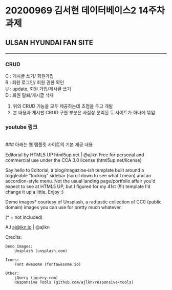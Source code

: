 ﻿# 20200969 김서현 데이터베이스2 14주차 과제
## ULSAN HYUNDAI FAN SITE <hr>

### CRUD
C : 게시글 쓰기/ 회원가입<br>
R : 회원 로그인/ 회원 권한 확인<br>
U : update, 회원 가입/게시글 쓰기<br>
D : 회원 탈퇴/게시글 삭제<br>

1. 위의 CRUD 기능을 모두 제공하는데 초점을 두고 개발<br>
2. 본 내용과 게시판 CRUD 구현 부분은 사실상 분리된 두 사이트가 하나에 묶임<br>

### youtube 링크

<br>
### 아래는 웹 탬플릿 사이트의 기본 제공 내용
<br>

Editorial by HTML5 UP
html5up.net | @ajlkn
Free for personal and commercial use under the CCA 3.0 license (html5up.net/license)


Say hello to Editorial, a blog/magazine-ish template built around a toggleable "locking"
sidebar (scroll down to see what I mean) and an accordion-style menu. Not the usual landing
page/portfolio affair you'd expect to see at HTML5 UP, but I figured for my 41st (!!!)
template I'd change it up a little. Enjoy :)

Demo images* courtesy of Unsplash, a radtastic collection of CC0 (public domain) images
you can use for pretty much whatever.

(* = not included)

AJ
aj@lkn.io | @ajlkn


Credits:

	Demo Images:
		Unsplash (unsplash.com)

	Icons:
		Font Awesome (fontawesome.io)

	Other:
		jQuery (jquery.com)
		Responsive Tools (github.com/ajlkn/responsive-tools)